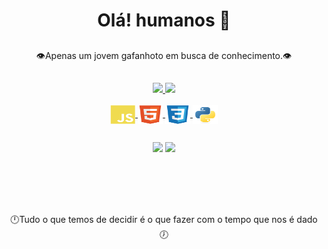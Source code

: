# <h1 align="center">  Olá! humanos 👋 </h1>
  
##



<p align="center">👁Apenas um jovem gafanhoto em busca de conhecimento.👁 </p>

##

<div align="center">
  <a href="https://github.com/M-A-Saldanha">
  <img height="180em" src="https://github-readme-stats.vercel.app/api?username=M-A-Saldanha&show_icons=true&theme=tokyonight&include_all_commits=true&count_private=true"/>
  <img height="180em" src="https://github-readme-stats.vercel.app/api/top-langs/?username=M-A-Saldanha&layout=compact&langs_count=7&theme=tokyonight"/>
</div>
  
 <div align="center" style="display: inline_block"><br>
  <img align="center" alt="Marco-Js" height="30" width="40" src="https://raw.githubusercontent.com/devicons/devicon/master/icons/javascript/javascript-plain.svg">
  <img align="center" alt="Marco-HTML" height="30" width="40" src="https://raw.githubusercontent.com/devicons/devicon/master/icons/html5/html5-original.svg">
  <img align="center" alt="Marco-CSS" height="30" width="40" src="https://raw.githubusercontent.com/devicons/devicon/master/icons/css3/css3-original.svg">
  <img align="center" alt="Marco-Python" height="30" width="40" src="https://raw.githubusercontent.com/devicons/devicon/master/icons/python/python-original.svg">
</div>
  
##

<div align="center">
  
  <a href="https://www.instagram.com/marco.saldanha22" target="_blank"><img src="https://img.shields.io/badge/-Instagram-%23E4405F?style=for-the-badge&logo=instagram&logoColor=white" target="_blank"></a>
  <a href="https://www.linkedin.com/in/marco-antonio-saldanha-b4b02b1b7/" target="_blank"><img src="https://img.shields.io/badge/-LinkedIn-%230077B5?style=for-the-badge&logo=linkedin&logoColor=white" target="_blank"></a>
  
</div>
  
  ##
  
  <br>
  <br>
  <br>
  
  <p align="center"> 🕛Tudo o que temos de decidir é o que fazer com o tempo que nos é dado🕖 </p>
  

